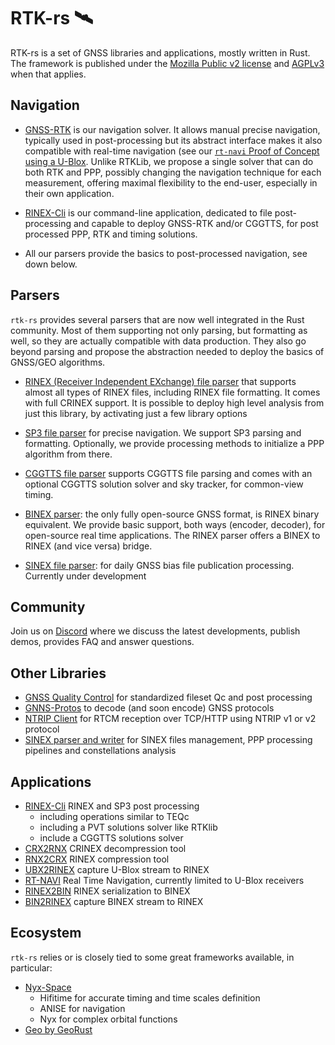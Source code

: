 RTK-rs 🛰️
==========

RTK-rs is a set of GNSS libraries and applications, mostly written in Rust.  
The framework is published under the [Mozilla Public v2 license](https://www.mozilla.org/en-US/MPL/2.0/)
and [AGPLv3](https://www.gnu.org/licenses/agpl-3.0.en.html) when that applies.

## Navigation

- [GNSS-RTK](https://github.com/rtk-rs/gnss-rtk) is our navigation solver.
It allows manual precise navigation, typically used in post-processing but its abstract interface
makes it also compatible with real-time navigation (see our [`rt-navi` Proof of Concept using a U-Blox](https://github.com/rtk-rs/rt-navi).
Unlike RTKLib, we propose a single solver that can do both RTK and PPP, possibly changing the navigation technique for each measurement,
offering maximal flexibility to the end-user, especially in their own application.  

- [RINEX-Cli](https://github.com/rtk-rs/rinex-cli) is our command-line application, dedicated
to file post-processing and capable to deploy GNSS-RTK and/or CGGTTS, for post processed PPP, RTK and timing solutions.

- All our parsers provide the basics to post-processed navigation, see down below.

## Parsers

`rtk-rs` provides several parsers that are now well integrated in the Rust community. Most of them supporting
not only parsing, but formatting as well, so they are actually compatible with data production. They also go beyond
parsing and propose the abstraction needed to deploy the basics of GNSS/GEO algorithms.

- [RINEX (Receiver Independent EXchange) file parser](https://github.com/rtk-rs/rinex) that supports almost all types of RINEX files,
including RINEX file formatting. It comes with full CRINEX support. It is possible to deploy high level analysis
from just this library, by activating just a few library options

- [SP3 file parser](https://github/com/rtk-rs/sp3) for precise navigation. We support SP3 parsing and formatting.
Optionally, we provide processing methods to initialize a PPP algorithm from there.

- [CGGTTS file parser](https://github.com/rtk-rs/cggtts) supports CGGTTS file parsing and comes with an optional
CGGTTS solution solver and sky tracker, for common-view timing.

- [BINEX parser](https://github.com/rtk-rs/binex): the only fully open-source GNSS format, is RINEX binary
equivalent. We provide basic support, both ways (encoder, decoder), for open-source real time applications.
The RINEX parser offers a BINEX to RINEX (and vice versa) bridge.

- [SINEX file parser](https://github.com/rtk-rs/sinex): for daily GNSS bias file publication processing.
Currently under development

## Community

Join us on [Discord](https://discord.gg/EqhEBXBmJh) where we discuss the latest developments, publish demos, provides FAQ and answer questions.

## Other Libraries
 
- [GNSS Quality Control](https://github.com/rtk-rs/gnss-qc) for standardized fileset Qc and post processing
- [GNNS-Protos](https://github.com/rtk-rs/gnss-protos) to decode (and soon encode) GNSS protocols
- [NTRIP Client](https://github.com/rtk-rs/ntrip-client) for RTCM reception over TCP/HTTP using NTRIP v1 or v2 protocol
- [SINEX parser and writer](https://github.com/rtk-rs/sinex) for SINEX files management, PPP processing pipelines and constellations analysis

## Applications

- [RINEX-Cli](https://github.com/rtk-rs/rinex-cli) RINEX and SP3 post processing
  - including operations similar to TEQc
  - including a PVT solutions solver like RTKlib
  - include a CGGTTS solutions solver
- [CRX2RNX](https://github.com/rtk-rs/crx2rnx) CRINEX decompression tool
- [RNX2CRX](https://github.com/rtk-rs/rnx2crx) RINEX compression tool
- [UBX2RINEX](https://github.com/rtk-rs/ubx2rinex) capture U-Blox stream to RINEX
- [RT-NAVI](https://github.com/rtk-rs/rt-navi) Real Time Navigation, currently limited to U-Blox receivers
- [RINEX2BIN](https://github.com/rtk-rs/rinex2bin) RINEX serialization to BINEX
- [BIN2RINEX](https://github.com/rtk-rs/bin2rinex) capture BINEX stream to RINEX

## Ecosystem

`rtk-rs` relies or is closely tied to some great frameworks available, in particular:

- [Nyx-Space](https://github.com/nyx-space/)
  - Hifitime for accurate timing and time scales definition
  - ANISE for navigation
  - Nyx for complex orbital functions
- [Geo by GeoRust](https://github.com/georust/geo)
